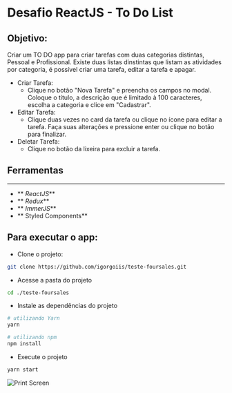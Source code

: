 # Desafio ReactJS - To Do List

## Objetivo:
Criar um TO DO app para criar tarefas com duas categorias distintas, Pessoal e Profissional. Existe duas listas dinstintas que listam as atividades por categoria, é possível criar uma tarefa, editar a tarefa e apagar.

* Criar Tarefa:
  * Clique no botão "Nova Tarefa" e preencha os campos no modal. Coloque o título, a descrição que é limitado à 100 caracteres, escolha a categoria e clice em "Cadastrar".
* Editar Tarefa: 
  * Clique duas vezes no card da tarefa ou clique no ícone para editar a tarefa. Faça suas alterações e pressione enter ou clique no botão
   para finalizar.
* Deletar Tarefa:
  * Clique no botão da lixeira para excluir a tarefa.

## Ferramentas
____
* ** _ReactJS_**
* ** _Redux_**
* ** _ImmerJS_**
* ** Styled Components**

## Para executar o app:

+ Clone o projeto:
~~~Bash
git clone https://github.com/igorgoiis/teste-foursales.git
~~~

+ Acesse a pasta do projeto
~~~Bash
cd ./teste-foursales
~~~

+ Instale as dependências do projeto
~~~Bash
# utilizando Yarn
yarn

# utilizando npm
npm install
~~~

+ Execute o projeto
~~~Bash
yarn start
~~~

![Print Screen](src/assets/exemplo.png)
